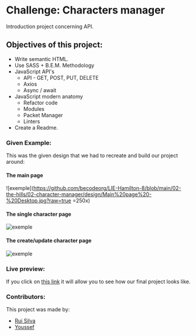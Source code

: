 # Challenge: Characters manager

Introduction project concerning API.

## Objectives of this project:

- Write semantic HTML.
- Use SASS + B.E.M. Methodology
- JavaScript API's
  - API - GET, POST, PUT, DELETE
  - Axios
  - Async / await
- JavaScript modern anatomy
  - Refactor code
  - Modules
  - Packet Manager
  - Linters
- Create a Readme.

### Given Example:

This was the given design that we had to recreate and build our project around:
#### The main page
![exemple](https://github.com/becodeorg/LIE-Hamilton-8/blob/main/02-the-hills/02-character-manager/design/Main%20page%20-%20Desktop.jpg?raw=true =250x)

#### The single character page
![exemple](https://github.com/becodeorg/LIE-Hamilton-8/blob/main/02-the-hills/02-character-manager/design/Single%20Charachter%20-%20Desktop.jpg?raw=true)

#### The create/update character page
![exemple](https://github.com/becodeorg/LIE-Hamilton-8/blob/main/02-the-hills/02-character-manager/design/Create%20and%20update%20-%20Desktop.jpg?raw=true)
### Live preview:

If you click on [this link](https://becodeorg.github.io/hamilton-8-character-manager-group-project-rui-youssef/) it will allow you to see how our final project looks like.

### Contributors:

This project was made by:

- [Rui Silva](https://github.com/ruisinhofilipe)
- [Youssef](https://github.com/blyssco)
 
